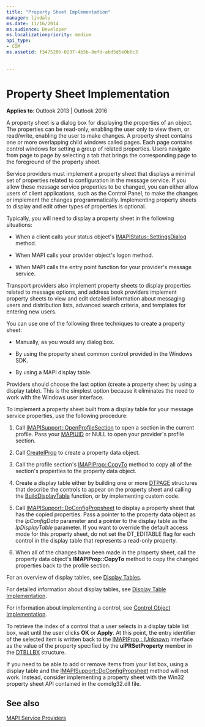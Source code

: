 ```yaml
---
title: "Property Sheet Implementation"
manager: lindalu
ms.date: 11/16/2014
ms.audience: Developer
ms.localizationpriority: medium
api_type:
- COM
ms.assetid: f3475206-0237-4b5b-8efd-abd5d5e0b6c3
 
 
---
```


# Property Sheet Implementation

  
  
**Applies to**: Outlook 2013 | Outlook 2016 
  
A property sheet is a dialog box for displaying the properties of an object. The properties can be read-only, enabling the user only to view them, or read/write, enabling the user to make changes. A property sheet contains one or more overlapping child windows called pages. Each page contains control windows for setting a group of related properties. Users navigate from page to page by selecting a tab that brings the corresponding page to the foreground of the property sheet.
  
Service providers must implement a property sheet that displays a minimal set of properties related to configuration in the message service. If you allow these message service properties to be changed, you can either allow users of client applications, such as the Control Panel, to make the changes or implement the changes programmatically. Implementing property sheets to display and edit other types of properties is optional. 
  
Typically, you will need to display a property sheet in the following situations:
  
- When a client calls your status object's [IMAPIStatus::SettingsDialog](imapistatus-settingsdialog.md) method. 
    
- When MAPI calls your provider object's logon method.
    
- When MAPI calls the entry point function for your provider's message service.
    
Transport providers also implement property sheets to display properties related to message options, and address book providers implement property sheets to view and edit detailed information about messaging users and distribution lists, advanced search criteria, and templates for entering new users.
  
You can use one of the following three techniques to create a property sheet:
  
- Manually, as you would any dialog box.
    
- By using the property sheet common control provided in the Windows SDK.
    
- By using a MAPI display table.
    
Providers should choose the last option (create a property sheet by using a display table). This is the simplest option because it eliminates the need to work with the Windows user interface. 
  
To implement a property sheet built from a display table for your message service properties, use the following procedure:
  
1. Call [IMAPISupport::OpenProfileSection](imapisupport-openprofilesection.md) to open a section in the current profile. Pass your [MAPIUID](mapiuid.md) or NULL to open your provider's profile section. 
    
2. Call [CreateIProp](createiprop.md) to create a property data object. 
    
3. Call the profile section's [IMAPIProp::CopyTo](imapiprop-copyto.md) method to copy all of the section's properties to the property data object. 
    
4. Create a display table either by building one or more [DTPAGE](dtpage.md) structures that describe the controls to appear on the property sheet and calling the [BuildDisplayTable](builddisplaytable.md) function, or by implementing custom code. 
    
5. Call [IMAPISupport::DoConfigPropsheet](imapisupport-doconfigpropsheet.md) to display a property sheet that has the copied properties. Pass a pointer to the property data object as the  _lpConfigData_ parameter and a pointer to the display table as the  _lpDisplayTable_ parameter. If you want to override the default access mode for this property sheet, do not set the DT_EDITABLE flag for each control in the display table that represents a read-only property. 
    
6. When all of the changes have been made in the property sheet, call the property data object's **IMAPIProp::CopyTo** method to copy the changed properties back to the profile section. 
    
For an overview of display tables, see [Display Tables](display-tables.md). 
  
For detailed information about display tables, see [Display Table Implementation](display-table-implementation.md). 
  
For information about implementing a control, see [Control Object Implementation](control-object-implementation.md).
  
To retrieve the index of a control that a user selects in a display table list box, wait until the user clicks **OK** or **Apply**. At this point, the entry identifier of the selected item is written back to the [IMAPIProp : IUnknown](imapipropiunknown.md) interface as the value of the property specified by the **ulPRSetProperty** member in the [DTBLLBX](dtbllbx.md) structure. 
  
If you need to be able to add or remove items from your list box, using a display table and the [IMAPISupport::DoConfigPropsheet](imapisupport-doconfigpropsheet.md) method will not work. Instead, consider implementing a property sheet with the Win32 property sheet API contained in the comdlg32.dll file. 
  
## See also



[MAPI Service Providers](mapi-service-providers.md)

